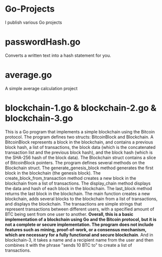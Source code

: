 # Go-Projects
I publish various Go projects


# passwordHash.go
Converts a written text into a hash statement for you.



# average.go 
A simple average calculation project



# blockchain-1.go  & blockchain-2.go  & blockchain-3.go
This is a Go program that implements a simple blockchain using the Bitcoin protocol.  The program defines two structs: BitcoinBlock and Blockchain. A BitcoinBlock represents a block in the blockchain, and contains a previous block hash, a list of transactions, the block data (which is the concatenated transaction list and the previous block hash), and the block hash (which is the SHA-256 hash of the block data). The Blockchain struct contains a slice of BitcoinBlock pointers.  The program defines several methods on the Blockchain struct. The generate_genesis_block method generates the first block in the blockchain (the genesis block). The create_block_from_transaction method creates a new block in the blockchain from a list of transactions. The display_chain method displays the data and hash of each block in the blockchain. The last_block method returns the last block in the blockchain.  The main function creates a new blockchain, adds several blocks to the blockchain from a list of transactions, and displays the blockchain. The transactions are simple strings that represent transactions between different users, with a specified amount of BTC being sent from one user to another. **Overall, this is a basic implementation of a blockchain using Go and the Bitcoin protocol, but it is not a complete or secure implementation. The program does not include features such as mining, proof-of-work, or a consensus mechanism, which are necessary for a fully functional and secure blockchain**. And in blockchain-3, it takes a name and a recipient name from the user and then combines it with the phrase "sends 10 BTC to" to create a list of transactions.
